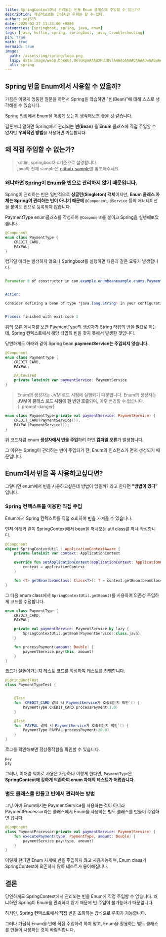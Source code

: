 ```yaml
---
title: SpringContext에서 관리되는 빈을 Enum 클래스에 주입할 수 있는가?
description: 개념적으로는 안되지만 우회는 할 수 있다.
author: ydj515
date: 2025-03-27 11:33:00 +0800
categories: [springboot, spring, java, enum]
tags: [java, kotlin, spring, springboot, java, troubleshooting]
pin: true
math: true
mermaid: true
image:
  path: /assets/img/spring/logo.png
  lqip: data:image/webp;base64,UklGRpoAAABXRUJQVlA4WAoAAAAQAAAADwAABwAAQUxQSDIAAAARL0AmbZurmr57yyIiqE8oiG0bejIYEQTgqiDA9vqnsUSI6H+oAERp2HZ65qP/VIAWAFZQOCBCAAAA8AEAnQEqEAAIAAVAfCWkAALp8sF8rgRgAP7o9FDvMCkMde9PK7euH5M1m6VWoDXf2FkP3BqV0ZYbO6NA/VFIAAAA
  alt: spring
---
```


## Spring 빈을 Enum에서 사용할 수 있을까?

가끔은 이렇게 엉뚱한 질문을 하면서 Spring을 학습하면 "빈(Bean)"에 대해 스스로 생각해볼 수 있습니다.

Spring 입장에서 Enum을 어떻게 보는지 생각해보면 좋을 것 같습니다.

결론부터 말하면 Spring에서 관리되는 **빈(Bean)** 을 **Enum** 클래스에 직접 주입할 수 없지만 **우회적인 방법**을 사용하면 가능합니다.

## 왜 직접 주입할 수 없는가?

> kotlin, springboot3.x기준으로 설명합니다.  
> java와 전체 sample은 [github-sample](https://github.com/ydj515/blog-example/tree/main/enum-bean-example)를 참조해주세요.

### 왜냐하면 Spring이 Enum을 빈으로 관리하지 않기 때문입니다.

Spring이 관리하는 빈은 일반적으로 **싱글턴(Singleton) 객체**이지만, **Enum 클래스 자체는 Spring이 관리하는 빈이 아니기 때문에** `@Component`, `@Service` 등의 애너테이션을 붙여도 빈으로 등록되지 않습니다.

PaymentType enum클래스를 작성하여 `@Component`를 붙이고 Spring을 실행해보았습니다.

```kotlin
@Component
enum class PaymentType {
    CREDIT_CARD,
    PAYPAL;
}
```

컴파일 에러는 발생하지 않으나 Springboot를 실행하면 다음과 같은 오류가 발생합니다.

```java

Parameter 0 of constructor in com.example.enumbeanexample.enums.PaymentType required a bean of type 'java.lang.String' that could not be found.


Action:

Consider defining a bean of type 'java.lang.String' in your configuration.


Process finished with exit code 1
```

위의 오류 메시지를 보면 PaymentType의 생성자가 String 타입의 빈을 필요로 하는데, Spring 컨텍스트에서 해당 타입의 빈을 찾지 못해서 발생한 것입니다.

당연하게도 아래와 같이 Spring bean **paymentService는 주입되지 않습니다.** 

```kotlin
@Component
enum class PaymentType {
    CREDIT_CARD,
    PAYPAL;

    @Autowired
    private lateinit var paymentService: PaymentService
}
```

> Enum의 생성자는 JVM 로드 시점에 실행되기 때문입니다. Enum의 생성자는 **JVM이 클래스 로드 시점에 한 번만 호출**되며, 이후 변경할 수 없습니다.
{:.prompt-danger}

```kotlin
enum class PaymentType(private val paymentService: PaymentService) {
    CREDIT_CARD(PaymentService()),
    PAYPAL(PaymentService());
}
```

위 코드처럼 enum **생성자에서 빈을 주입**하려 하면 **컴파일 오류**가 발생합니다.

그 이유는 Spring이 관리하는 빈이 주입되기 전, Enum의 인스턴스가 먼저 생성되기 때문입니다.

## Enum에서 빈을 꼭 사용하고싶다면?

그렇다면 enum에서 빈을 사용하고싶은데 방법이 없을까? 라고 한다면 **"방법이 있다"** 입니다.

### Spring 컨텍스트를 이용한 직접 주입
Enum에서 Spring 컨텍스트를 직접 조회하여 빈을 가져올 수 있습니다.

먼저 아래와 같이 SpringContext에서 bean을 꺼내오는 util class를 하나 작성합니다.

```kotlin
@Component
object SpringContextUtil : ApplicationContextAware {
    private lateinit var context: ApplicationContext

    override fun setApplicationContext(applicationContext: ApplicationContext) {
        context = applicationContext
    }

    fun <T> getBean(beanClass: Class<T>): T = context.getBean(beanClass)
}
```

그 다음 enum class에서 `SpringContextUtil.getBean()`를 사용하여 의존성 주입하게 코드를 수정합니다.

```kotlin
enum class PaymentType {
    CREDIT_CARD,
    PAYPAL;

    private val paymentService: PaymentService by lazy {
        SpringContextUtil.getBean(PaymentService::class.java)
    }

    fun processPayment(amount: Double) {
        paymentService.pay(this, amount)
    }
}
```

코드가 잘돌아가는지 테스트 코드를 작성하여 테스트를 진행합니다.

```kotlin
@SpringBootTest
class PaymentTypeTest {


    @Test
    fun `CREDIT_CARD 결제 시 PaymentService가 호출되는지 확인`() {
        PaymentType.CREDIT_CARD.processPayment(1.0)
    }

    @Test
    fun `PAYPAL 결제 시 PaymentService가 호출되는지 확인`() {
        PaymentType.PAYPAL.processPayment(20.0)
    }
}
```

로그를 확인해보면 정상동작함을 확인할 수 있습니다.

```kotlin
pay
pay
```

그러나, 이처럼 억지로 사용은 가능하나 이렇게 한다면, `PaymentType`은 **SpringContext에 강하게 의존하여 enum 자체의 테스트가 어렵습니다.**

### 별도 클래스를 만들고 빈에서 관리하는 방법

그냥 아예 Enum에서는 PaymentService를 사용하는 것이 아니라 PaymentProcessor라는 클래스에서 Enum을 사용하는 별도 클래스를 만들어 주입하면 됩니다.

```kotlin
@Component
class PaymentProcessor(private val paymentService: PaymentService) {
    fun executePayment(type: PaymentType, amount: Double) {
        paymentService.pay(type, amount)
    }
}
```

이렇게 한다면 Enum 자체에 빈을 주입하지 않고 사용가능하며, Enum class가 SpringContext에 의존하지 않아 테스트가 용이해집니다.

## 결론

당연하게도 SpringContext에서 관리되는 빈을 Enum에 직접 주입할 수 없습니다. 왜냐하면 Spring이 Enum을 관리하지 않기 때문에 빈 주입이 불가능하기 때문입니다.

하지만, Spring 컨텍스트에서 직접 빈을 조회하는 방식으로 우회가 가능합니다.

그러나 가급적 Enum을 빈에 직접 주입하려 하지 말고, Enum을 활용하는 별도 클래스를 만들어 사용하는 것이 바람직합니다.